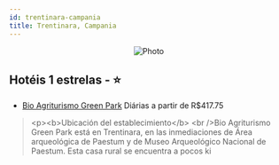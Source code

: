 ```yaml
---
id: trentinara-campania
title: Trentinara, Campania
---
```


<center><img src="http://photos.aicgroup.biz/hotel/182691/large/117.jpg" alt="Photo" /></center>


## Hotéis 1 estrelas - ⭐️

-    [Bio Agriturismo Green Park](https://www.hurb.com/hoteis/trentinara/bio-agriturismo-green-park-JNP-JP779971?cmp=18055) Diárias a partir de R$417.75
   > &lt;p&gt;&lt;b&gt;Ubicación del establecimiento&lt;/b&gt; &lt;br /&gt;Bio Agriturismo Green Park está en Trentinara, en las inmediaciones de Área arqueológica de Paestum y de Museo Arqueológico Nacional de Paestum.  Esta casa rural se encuentra a pocos ki
